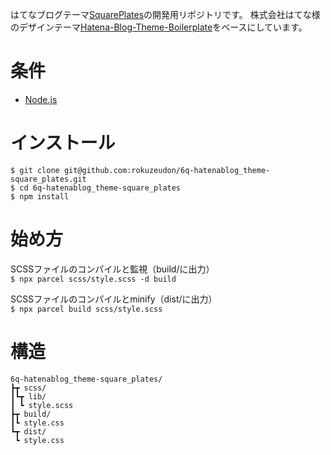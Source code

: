 はてなブログテーマ[SquarePlates](http://blog.hatena.ne.jp/-/store/theme/17680117126987361304)の開発用リポジトリです。
株式会社はてな様のデザインテーマ[Hatena-Blog-Theme-Boilerplate](https://github.com/hatena/Hatena-Blog-Theme-Boilerplate)をベースにしています。



# 条件

- [Node.js](https://nodejs.org/)

# インストール

```
$ git clone git@github.com:rokuzeudon/6q-hatenablog_theme-square_plates.git
$ cd 6q-hatenablog_theme-square_plates
$ npm install
```

# 始め方

SCSSファイルのコンパイルと監視（build/に出力）  
`$ npx parcel scss/style.scss -d build`

SCSSファイルのコンパイルとminify（dist/に出力）  
`$ npx parcel build scss/style.scss`

# 構造

```
6q-hatenablog_theme-square_plates/
┣┳ scss/
┃┗┳ lib/
┃ ┗ style.scss
┣┳ build/
┃┗ style.css
┗┳ dist/
 ┗ style.css
```
